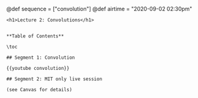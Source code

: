 @def sequence = ["convolution"]
@def airtime = "2020-09-02 02:30pm"
~~~
<h1>Lecture 2: Convolutions</h1>
~~~

~~~Airs on: <span class="moment">~~~{{showtime airtime}}~~~</span>~~~

**Table of Contents**

\toc

## Segment 1: Convolution

{{youtube convolution}}

## Segment 2: MIT only live session

(see Canvas for details)
